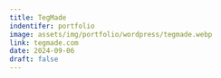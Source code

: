 ```yaml
---
title: TegMade
indentifer: portfolio
image: assets/img/portfolio/wordpress/tegmade.webp
link: tegmade.com
date: 2024-09-06
draft: false
---
```

